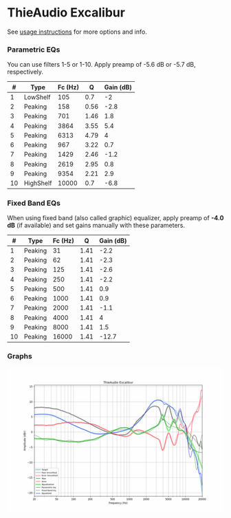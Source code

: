 # ThieAudio Excalibur
See [usage instructions](https://github.com/jaakkopasanen/AutoEq#usage) for more options and info.

### Parametric EQs
You can use filters 1-5 or 1-10. Apply preamp of -5.6 dB or -5.7 dB, respectively.

|   # | Type      |   Fc (Hz) |    Q |   Gain (dB) |
|-----|-----------|-----------|------|-------------|
|   1 | LowShelf  |       105 | 0.7  |        -2   |
|   2 | Peaking   |       158 | 0.56 |        -2.8 |
|   3 | Peaking   |       701 | 1.46 |         1.8 |
|   4 | Peaking   |      3864 | 3.55 |         5.4 |
|   5 | Peaking   |      6313 | 4.79 |         4   |
|   6 | Peaking   |       967 | 3.22 |         0.7 |
|   7 | Peaking   |      1429 | 2.46 |        -1.2 |
|   8 | Peaking   |      2619 | 2.95 |         0.8 |
|   9 | Peaking   |      9354 | 2.21 |         2.9 |
|  10 | HighShelf |     10000 | 0.7  |        -6.8 |

### Fixed Band EQs
When using fixed band (also called graphic) equalizer, apply preamp of **-4.0 dB** (if available) and set gains manually with these parameters.

|   # | Type    |   Fc (Hz) |    Q |   Gain (dB) |
|-----|---------|-----------|------|-------------|
|   1 | Peaking |        31 | 1.41 |        -2.2 |
|   2 | Peaking |        62 | 1.41 |        -2.3 |
|   3 | Peaking |       125 | 1.41 |        -2.6 |
|   4 | Peaking |       250 | 1.41 |        -2.2 |
|   5 | Peaking |       500 | 1.41 |         0.9 |
|   6 | Peaking |      1000 | 1.41 |         0.9 |
|   7 | Peaking |      2000 | 1.41 |        -1.1 |
|   8 | Peaking |      4000 | 1.41 |         4   |
|   9 | Peaking |      8000 | 1.41 |         1.5 |
|  10 | Peaking |     16000 | 1.41 |       -12.7 |

### Graphs
![](./ThieAudio%20Excalibur.png)
